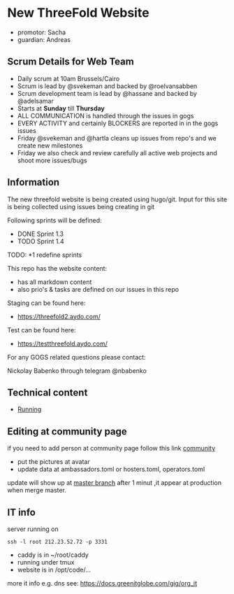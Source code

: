 # New ThreeFold Website

- promotor: Sacha
- guardian: Andreas


## Scrum Details for Web Team

* Daily scrum at 10am Brussels/Cairo
* Scrum is lead by @svekeman and backed by @roelvansabben
* Scrum development team is lead by @hassane and backed by @adelsamar
* Starts at **Sunday** till **Thursday**
* ALL COMMUNICATION is handled through the issues in gogs
* EVERY ACTIVITY and certainly BLOCKERS are reported in in the gogs issues
* Friday @svekeman and @hartla cleans up issues from repo's and we create new milestones
* Friday we also check and review carefully all active web projects and shoot more issues/bugs


## Information

The new threefold website is being created using hugo/git.
Input for this site is being collected using issues being creating in git

Following sprints will be defined:
* DONE Sprint 1.3
* TODO Sprint 1.4

TODO: *1 redefine sprints

This repo has the website content:

- has all markdown content
- also prio's & tasks are defined on our issues in this repo

Staging can be found here:

- https://threefold2.aydo.com/

Test can be found here:

- https://testthreefold.aydo.com/

For any GOGS related questions please contact:

Nickolay Babenko through telegram @nbabenko

## Technical content

- [Running](docs/Running.md)


## Editing at community page

if you need to add person at community page follow this link
[community](https://docs.greenitglobe.com/ThreeFold/www_threefold2.0/src/master/www.threefoldtoken.com/data/www_threefold/data/community)
- put the pictures at avatar 
- update data at ambassadors.toml or hosters.toml, operators.toml

update will show up at [master branch](http://threefold2.aydo.com:4040/community/) after 1 minut ,it appear at production when merge master.




## IT info

server running on

```
ssh -l root 212.23.52.72 -p 3331
```

- caddy is in ~/root/caddy
- running under tmux
- website is in /opt/code/...

more it info e.g. dns see: https://docs.greenitglobe.com/gig/org_it

